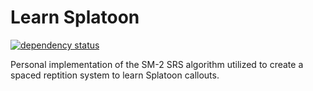 # Learn Splatoon

[![dependency status](https://deps.rs/repo/github/zageron/learn-splatoon/status.svg)](https://deps.rs/repo/github/zageron/learn-splatoon)

Personal implementation of the SM-2 SRS algorithm utilized to create a spaced reptition system to learn Splatoon callouts.

